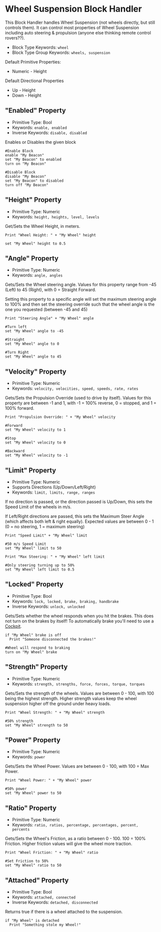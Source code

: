﻿# Wheel Suspension Block Handler
This Block Handler handles Wheel Suspension (not wheels directly, but still controls them).  It can control most properties of Wheel Suspension including auto steering & propulsion (anyone else thinking remote control rovers??).

* Block Type Keywords: ```wheel```
* Block Type Group Keywords: ```wheels, suspension```

Default Primitive Properties:
* Numeric - Height

Default Directional Properties
* Up - Height
* Down - Height

## "Enabled" Property
* Primitive Type: Bool
* Keywords: ```enable, enabled```
* Inverse Keywords: ```disable, disabled```

Enables or Disables the given block

```
#Enable Block
enable "My Beacon"
set "My Beacon" to enabled
turn on "My Beacon"

#Disable Block
disable "My Beacon"
set "My Beacon" to disabled
turn off "My Beacon"
```

## "Height" Property
* Primitive Type: Numeric
* Keywords: ```height, heights, level, levels```

Get/Sets the Wheel Height, in meters.

```
Print "Wheel Height: " + "My Wheel" height

set "My Wheel" height to 0.5
```

## "Angle" Property
* Primitive Type: Numeric
* Keywords: ```angle, angles```

Gets/Sets the Wheel steering angle. Values for this property range from -45 (Left) to 45 (Right), with 0 = Straight Forward.

Setting this property to a specific angle will set the maximum steering angle to 100% and then set the steering override such that the wheel angle is the one you requested (between -45 and 45)

```
Print "Steering Angle" + "My Wheel" angle

#Turn left
set "My Wheel" angle to -45

#Straight
set "My Wheel" angle to 0

#Turn Right
set "My Wheel" angle to 45
```

## "Velocity" Property
* Primitive Type: Numeric
* Keywords: ```velocity, velocities, speed, speeds, rate, rates```

Gets/Sets the Propulsion Override (used to drive by itself).  Values for this property are between -1 and 1, with -1 = 100% reverse, 0 = stopped, and 1 = 100% forward.

```
Print "Propulsion Override: " + "My Wheel" velocity

#Forward
set "My Wheel" velocity to 1

#Stop
set "My Wheel" velocity to 0

#Backward
set "My Wheel" velocity to -1
```

## "Limit" Property
* Primitive Type: Numeric
* Supports Directions (Up/Down/Left/Right)
* Keywords: ```limit, limits, range, ranges```

If no direction is passed, or the direction passed is Up/Down, this sets the Speed Limit of the wheels in m/s.

If Left/Right directions are passed, this sets the Maximum Steer Angle (which affects both left & right equally).  Expected values are between 0 - 1 (0 = no steering, 1 = maximum steering)


```
Print "Speed Limit" + "My Wheel" limit

#50 m/s Speed Limit
set "My Wheel" limit to 50

Print "Max Steering: " + "My Wheel" left limit

#Only steering turning up to 50%
set "My Wheel" left limit to 0.5
```

## "Locked" Property
* Primitive Type: Bool
* Keywords: ```lock, locked, brake, braking, handbrake```
* Inverse Keywords: ```unlock, unlocked```

Gets/Sets whether the wheel responds when you hit the brakes.  This does not turn on the brakes by itself!  To automatically brake you'll need to use a [Cockpit](https://spaceengineers.merlinofmines.com/EasyCommands/blockHandlers/cockpit "Cockpit Handler").

```
if "My Wheel" brake is off
  Print "Someone disconnected the brakes!"

#Wheel will respond to braking
turn on "My Wheel" brake
```

## "Strength" Property
* Primitive Type: Numeric
* Keywords: ```strength, strengths, force, forces, torque, torques```

Gets/Sets the strength of the wheels.  Values are between 0 - 100, with 100 being the highest strength.  Higher strength values keep the wheel suspension higher off the ground under heavy loads.

```
Print "Wheel Strength: " + "My Wheel" strength

#50% strength
set "My Wheel" strength to 50
```

## "Power" Property
* Primitive Type: Numeric
* Keywords: ```power```

Gets/Sets the Wheel Power.  Values are between 0 - 100, with 100 = Max Power.

```
Print "Wheel Power: " + "My Wheel" power

#50% power
set "My Wheel" power to 50
```

## "Ratio" Property
* Primitive Type: Numeric
* Keywords: ```ratio, ratios, percentage, percentages, percent, percents```

Gets/Sets the Wheel's Friction, as a ratio between 0 - 100.  100 = 100% Friction.  Higher friction values will give the wheel more traction.

```
Print "Wheel Friction: " + "My Wheel" ratio

#Set Friction to 50%
set "My Wheel" ratio to 50
```

## "Attached" Property
* Primitive Type: Bool
* Keywords: ```attached, connected```
* Inverse Keywords: ```detached, disconnected```

Returns true if there is a wheel attached to the suspension.

```
if "My Wheel" is detached
  Print "Something stole my Wheel!"
```